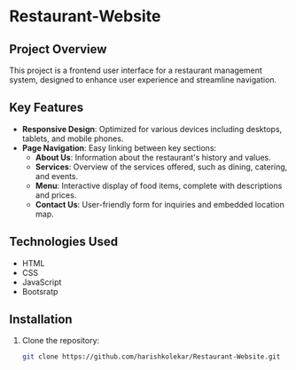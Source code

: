 # Restaurant-Website
## Project Overview
This project is a frontend user interface for a restaurant management system, designed to enhance user experience and streamline navigation.

## Key Features
- **Responsive Design**: Optimized for various devices including desktops, tablets, and mobile phones.
- **Page Navigation**: Easy linking between key sections:
  - **About Us**: Information about the restaurant's history and values.
  - **Services**: Overview of the services offered, such as dining, catering, and events.
  - **Menu**: Interactive display of food items, complete with descriptions and prices.
  - **Contact Us**: User-friendly form for inquiries and embedded location map.
  
## Technologies Used
- HTML
- CSS
- JavaScript
- Bootsratp

## Installation
1. Clone the repository:
   ```bash
   git clone https://github.com/harishkolekar/Restaurant-Website.git
